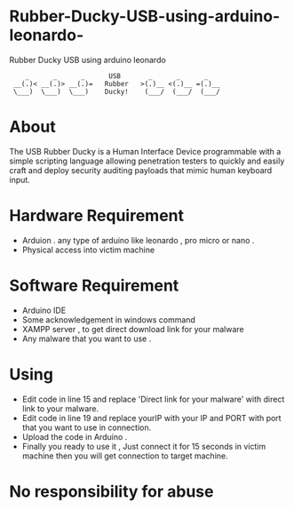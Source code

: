 # Rubber-Ducky-USB-using-arduino-leonardo-
Rubber Ducky USB using arduino leonardo 

        _      _      _      USB       _      _      _
     __(.)< __(.)> __(.)=   Rubber   >(.)__ <(.)__ =(.)__
     \___)  \___)  \___)    Ducky!    (___/  (___/  (___/ 
   
About 
=
The USB Rubber Ducky is a Human Interface Device programmable with a simple scripting language allowing penetration testers to 
quickly and easily craft and deploy security auditing payloads that mimic human keyboard input.

Hardware Requirement
=
- Arduion . any type of arduino like leonardo , pro micro or nano .
- Physical access into victim machine

Software Requirement
=
- Arduino IDE 
- Some acknowledgement in windows command
- XAMPP server , to get direct download link for your malware
- Any malware that you want to use .

Using
=
- Edit code in line 15 and replace 'Direct link for your malware' with direct link to your malware.
- Edit code in line 19 and replace yourIP with your IP  and PORT with port that you want to use in connection.
- Upload the code in Arduino .
- Finally you ready to use it , Just connect it for 15 seconds in victim machine then you will get connection to target machine.

No responsibility for abuse
=
